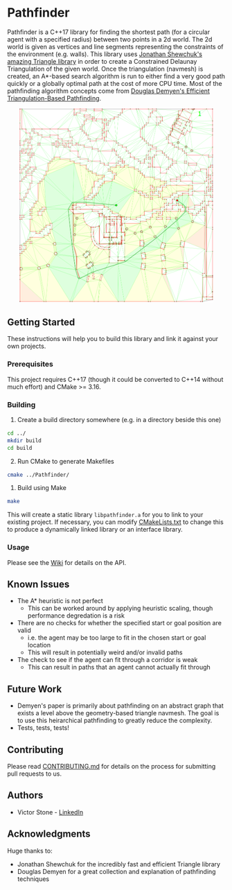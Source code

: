 # Pathfinder

Pathfinder is a C++17 library for finding the shortest path (for a circular agent with a specified radius) between two points in a 2d world. The 2d world is given as vertices and line segments representing the constraints of the environment (e.g. walls). This library uses [Jonathan Shewchuk's amazing Triangle library](https://www.cs.cmu.edu/~quake/triangle.html) in order to create a Constrained Delaunay Triangulation of the given world. Once the triangulation (navmesh) is created, an A*-based search algorithm is run to either find a very good path quickly or a globally optimal path at the cost of more CPU time. Most of the pathfinding algorithm concepts come from [Douglas Demyen's Efficient Triangulation-Based Pathfinding](https://skatgame.net/mburo/ps/thesis_demyen_2006.pdf).

<p align="center">
  <img src="./examples/complex_example.png" width="450" title="An example in a complex environment">
</p>

## Getting Started

These instructions will help you to build this library and link it against your own projects.

### Prerequisites

This project requires C++17 (though it could be converted to C++14 without much effort) and CMake >= 3.16.

### Building

1. Create a build directory somewhere (e.g. in a directory beside this one)

```bash
cd ../
mkdir build
cd build
```

2. Run CMake to generate Makefiles

```bash
cmake ../Pathfinder/
```

1. Build using Make

```bash
make
```

This will create a static library `libpathfinder.a` for you to link to your existing project. If necessary, you can modify [CMakeLists.txt](./CMakeLists.txt) to change this to produce a dynamically linked library or an interface library.

### Usage

Please see the [Wiki](https://github.com/SandSnip3r/Pathfinder/wiki) for details on the API.

## Known Issues

- The A* heuristic is not perfect
  - This can be worked around by applying heuristic scaling, though performance degredation is a risk
- There are no checks for whether the specified start or goal position are valid
  - i.e. the agent may be too large to fit in the chosen start or goal location
  - This will result in potentially weird and/or invalid paths
- The check to see if the agent can fit through a corridor is weak
  - This can result in paths that an agent cannot actually fit through

## Future Work

- Demyen's paper is primarily about pathfinding on an abstract graph that exists a level above the geometry-based triangle navmesh. The goal is to use this heirarchical pathfinding to greatly reduce the complexity.
- Tests, tests, tests!

## Contributing

Please read [CONTRIBUTING.md](./CONTRIBUTING.md) for details on the process for submitting pull requests to us.

## Authors

- Victor Stone - [LinkedIn](https://www.linkedin.com/in/sandsnip3r/)

## Acknowledgments

Huge thanks to:

- Jonathan Shewchuk for the incredibly fast and efficient Triangle library
- Douglas Demyen for a great collection and explanation of pathfinding techniques